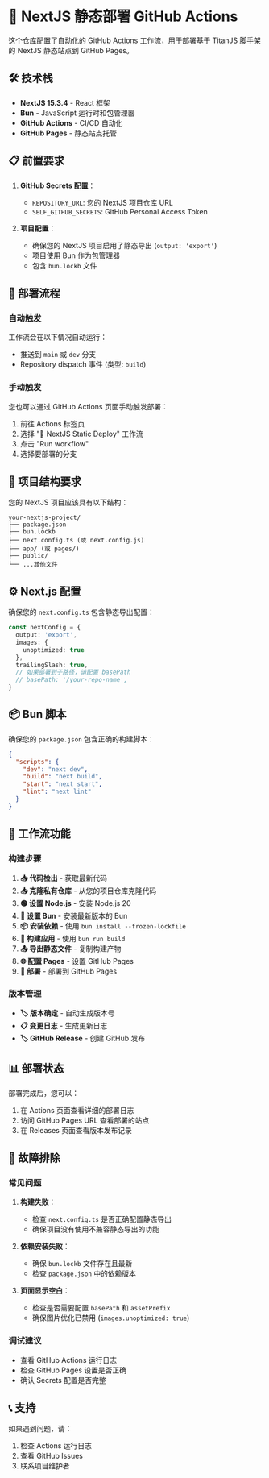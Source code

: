 # 🚀 NextJS 静态部署 GitHub Actions

这个仓库配置了自动化的 GitHub Actions 工作流，用于部署基于 TitanJS 脚手架的 NextJS 静态站点到 GitHub Pages。

## 🛠️ 技术栈

- **NextJS 15.3.4** - React 框架
- **Bun** - JavaScript 运行时和包管理器
- **GitHub Actions** - CI/CD 自动化
- **GitHub Pages** - 静态站点托管

## 📋 前置要求

1. **GitHub Secrets 配置**：
   - `REPOSITORY_URL`: 您的 NextJS 项目仓库 URL
   - `SELF_GITHUB_SECRETS`: GitHub Personal Access Token

2. **项目配置**：
   - 确保您的 NextJS 项目启用了静态导出 (`output: 'export'`)
   - 项目使用 Bun 作为包管理器
   - 包含 `bun.lockb` 文件

## 🚀 部署流程

### 自动触发

工作流会在以下情况自动运行：
- 推送到 `main` 或 `dev` 分支
- Repository dispatch 事件 (类型: `build`)

### 手动触发

您也可以通过 GitHub Actions 页面手动触发部署：
1. 前往 Actions 标签页
2. 选择 "🚀 NextJS Static Deploy" 工作流
3. 点击 "Run workflow"
4. 选择要部署的分支

## 📁 项目结构要求

您的 NextJS 项目应该具有以下结构：

```
your-nextjs-project/
├── package.json
├── bun.lockb
├── next.config.ts (或 next.config.js)
├── app/ (或 pages/)
├── public/
└── ...其他文件
```

## ⚙️ Next.js 配置

确保您的 `next.config.ts` 包含静态导出配置：

```typescript
const nextConfig = {
  output: 'export',
  images: {
    unoptimized: true
  },
  trailingSlash: true,
  // 如果部署到子路径，请配置 basePath
  // basePath: '/your-repo-name',
}
```

## 📦 Bun 脚本

确保您的 `package.json` 包含正确的构建脚本：

```json
{
  "scripts": {
    "dev": "next dev",
    "build": "next build",
    "start": "next start",
    "lint": "next lint"
  }
}
```

## 🔧 工作流功能

### 构建步骤

1. **📥 代码检出** - 获取最新代码
2. **📥 克隆私有仓库** - 从您的项目仓库克隆代码
3. **🟢 设置 Node.js** - 安装 Node.js 20
4. **🥖 设置 Bun** - 安装最新版本的 Bun
5. **📦 安装依赖** - 使用 `bun install --frozen-lockfile`
6. **🔨 构建应用** - 使用 `bun run build`
7. **📤 导出静态文件** - 复制构建产物
8. **🌐 配置 Pages** - 设置 GitHub Pages
9. **🚀 部署** - 部署到 GitHub Pages

### 版本管理

- **🏷️ 版本确定** - 自动生成版本号
- **📋 变更日志** - 生成更新日志
- **🏷️ GitHub Release** - 创建 GitHub 发布

## 📊 部署状态

部署完成后，您可以：

1. 在 Actions 页面查看详细的部署日志
2. 访问 GitHub Pages URL 查看部署的站点
3. 在 Releases 页面查看版本发布记录

## 🐛 故障排除

### 常见问题

1. **构建失败**：
   - 检查 `next.config.ts` 是否正确配置静态导出
   - 确保项目没有使用不兼容静态导出的功能

2. **依赖安装失败**：
   - 确保 `bun.lockb` 文件存在且最新
   - 检查 `package.json` 中的依赖版本

3. **页面显示空白**：
   - 检查是否需要配置 `basePath` 和 `assetPrefix`
   - 确保图片优化已禁用 (`images.unoptimized: true`)

### 调试建议

- 查看 GitHub Actions 运行日志
- 检查 GitHub Pages 设置是否正确
- 确认 Secrets 配置是否完整

## 📞 支持

如果遇到问题，请：
1. 检查 Actions 运行日志
2. 查看 GitHub Issues
3. 联系项目维护者